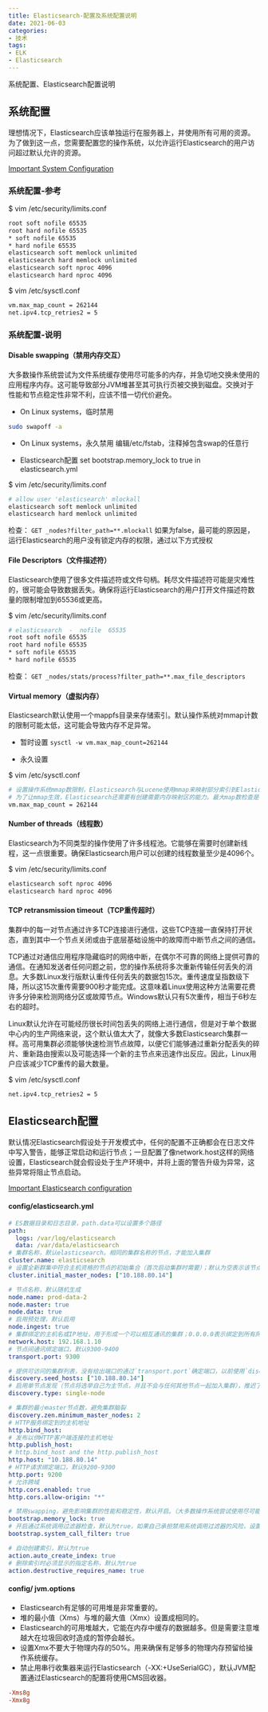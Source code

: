 ```yaml
---
title: Elasticsearch-配置及系统配置说明
date: 2021-06-03
categories:
- 技术
tags:
- ELK
- Elasticsearch
---
```


系统配置、Elasticsearch配置说明
<!-- more -->

## 系统配置
理想情况下，Elasticsearch应该单独运行在服务器上，并使用所有可用的资源。为了做到这一点，您需要配置您的操作系统，以允许运行Elasticsearch的用户访问超过默认允许的资源。

[Important System Configuration](https://www.elastic.co/guide/en/elasticsearch/reference/7.11/system-config.html)

### 系统配置-参考
$ vim /etc/security/limits.conf
```sh
root soft nofile 65535
root hard nofile 65535
* soft nofile 65535
* hard nofile 65535
elasticsearch soft memlock unlimited
elasticsearch hard memlock unlimited
elasticsearch soft nproc 4096
elasticsearch hard nproc 4096
```

$ vim /etc/sysctl.conf

```sh
vm.max_map_count = 262144
net.ipv4.tcp_retries2 = 5
```

### 系统配置-说明

#### Disable swapping（禁用内存交互）
大多数操作系统尝试为文件系统缓存使用尽可能多的内存，并急切地交换未使用的应用程序内存。这可能导致部分JVM堆甚至其可执行页被交换到磁盘。交换对于性能和节点稳定性非常不利，应该不惜一切代价避免。

* On Linux systems，临时禁用
```sh
sudo swapoff -a
```
* On Linux systems，永久禁用
编辑/etc/fstab，注释掉包含swap的任意行

* Elasticsearch配置
set bootstrap.memory_lock to true in elasticsearch.yml

$ vim /etc/security/limits.conf
```sh
# allow user 'elasticsearch' mlockall
elasticsearch soft memlock unlimited
elasticsearch hard memlock unlimited
```

检查：
`GET _nodes?filter_path=**.mlockall`
如果为false，最可能的原因是，运行Elasticsearch的用户没有锁定内存的权限，通过以下方式授权

#### File Descriptors（文件描述符）
Elasticsearch使用了很多文件描述符或文件句柄。耗尽文件描述符可能是灾难性的，很可能会导致数据丢失。确保将运行Elasticsearch的用户打开文件描述符数量的限制增加到65536或更高。

$ vim /etc/security/limits.conf
```sh
# elasticsearch  -  nofile  65535
root soft nofile 65535
root hard nofile 65535
* soft nofile 65535
* hard nofile 65535
```

检查：
`GET _nodes/stats/process?filter_path=**.max_file_descriptors`

#### Virtual memory（虚拟内存）
Elasticsearch默认使用一个mappfs目录来存储索引。默认操作系统对mmap计数的限制可能太低，这可能会导致内存不足异常。


* 暂时设置
`sysctl -w vm.max_map_count=262144`

* 永久设置

$ vim /etc/sysctl.conf

```sh
# 设置操作系统mmap数限制，Elasticsearch与Lucene使用mmap来映射部分索引到Elasticsearch的地址空间
# 为了让mmap生效，Elasticsearch还需要有创建需要内存映射区的能力。最大map数检查是确保内核允许创建至少262144个内存映射区
vm.max_map_count = 262144
```

#### Number of threads（线程数）
Elasticsearch为不同类型的操作使用了许多线程池。它能够在需要时创建新线程，这一点很重要。确保Elasticsearch用户可以创建的线程数量至少是4096个。

$ vim /etc/security/limits.conf
```sh
elasticsearch soft nproc 4096
elasticsearch hard nproc 4096
```

#### TCP retransmission timeout（TCP重传超时）
集群中的每一对节点通过许多TCP连接进行通信，这些TCP连接一直保持打开状态，直到其中一个节点关闭或由于底层基础设施中的故障而中断节点之间的通信。

TCP通过对通信应用程序隐藏临时的网络中断，在偶尔不可靠的网络上提供可靠的通信。在通知发送者任何问题之前，您的操作系统将多次重新传输任何丢失的消息。大多数Linux发行版默认重传任何丢失的数据包15次。重传速度呈指数级下降，所以这15次重传需要900秒才能完成。这意味着Linux使用这种方法需要花费许多分钟来检测网络分区或故障节点。Windows默认只有5次重传，相当于6秒左右的超时。

Linux默认允许在可能经历很长时间包丢失的网络上进行通信，但是对于单个数据中心内的生产网络来说，这个默认值太大了，就像大多数Elasticsearch集群一样。高可用集群必须能够快速检测节点故障，以便它们能够通过重新分配丢失的碎片、重新路由搜索以及可能选择一个新的主节点来迅速作出反应。因此，Linux用户应该减少TCP重传的最大数量。

$ vim /etc/sysctl.conf
```sh
net.ipv4.tcp_retries2 = 5
```

## Elasticsearch配置
默认情况Elasticsearch假设处于开发模式中，任何的配置不正确都会在日志文件中写入警告，能够正常启动和运行节点；一旦配置了像network.host这样的网络设置，Elasticsearch就会假设处于生产环境中，并将上面的警告升级为异常，这些异常将阻止节点启动。

[Important Elasticsearch configuration](https://www.elastic.co/guide/en/elasticsearch/reference/7.11/important-settings.html#important-settings)

#### config/elasticsearch.yml
```yaml
# ES数据目录和日志目录，path.data可以设置多个路径
path:
  logs: /var/log/elasticsearch
  data: /var/data/elasticsearch
# 集群名称，默认elasticsearch。相同的集群名称的节点，才能加入集群
cluster.name: elasticsearch
# 设置全新群集中符合主机资格的节点的初始集合（首次启动集群时需要）；默认为空表示该节点希望加入已经被引导的集群
cluster.initial_master_nodes: ["10.188.80.14"]

# 节点名称，默认随机生成
node.name: prod-data-2
node.master: true
node.data: true
# 启用预处理，默认启用
node.ingest: true
# 集群绑定的主机名或IP地址，用于形成一个可以相互通讯的集群；0.0.0.0表示绑定到所有网络接口
network.host: 192.168.1.10
# 节点间通讯绑定端口，默认9300-9400
transport.port: 9300

# 提供可访问的集群列表，没有给出端口的通过`transport.port`确定端口，以前使用`discovery.zen.ping.unicast.hosts`
discovery.seed_hosts: ["10.188.80.14"]
# 启用单节点发现（节点将选举自己为主节点，并且不会与任何其他节点一起加入集群），推迟了TLS的配置；默认形成多节点集群（发现其他节点，并允许他们加入集群）
discovery.type: single-node

# 集群的最小master节点数，避免集群脑裂
discovery.zen.minimum_master_nodes: 2
# HTTP服务绑定到的主机地址
http.bind_host: 
# 发布以供HTTP客户端连接的主机地址
http.publish_host: 
# http.bind_host and the http.publish_host
http.host: "10.188.80.14"
# HTTP请求绑定端口，默认9200-9300
http.port: 9200
# 允许跨域
http.cors.enabled: true
http.cors.allow-origin: "*"

# 禁用swapping，避免影响集群的性能和稳定性，默认开启。（大多数操作系统尝试使用尽可能多的内存文件系统缓存和热切换出未使用的应用程序内存，避免JVM堆交互到磁盘上）
bootstrap.memory_lock: true
# 开启通过系统调用过滤器检查，默认为true，如果自己承担禁用系统调用过滤器的风险，设置为false
bootstrap.system_call_filter: true

# 自动创建索引，默认为true
action.auto_create_index: true
# 删除索引时必须显示的指定名称，默认为true
action.destructive_requires_name: true
```

#### config/ jvm.options
* Elasticsearch有足够的可用堆是非常重要的。
* 堆的最小值（Xms）与堆的最大值（Xmx）设置成相同的。
* Elasticsearch的可用堆越大，它能在内存中缓存的数据越多。但是需要注意堆越大在垃圾回收时造成的暂停会越长。
* 设置Xmx不要大于物理内存的50%。用来确保有足够多的物理内存预留给操作系统缓存。
* 禁止用串行收集器来运行Elasticsearch（-XX:+UseSerialGC），默认JVM配置通过Elasticsearch的配置将使用CMS回收器。

```conf
-Xms8g
-Xmx8g
```
